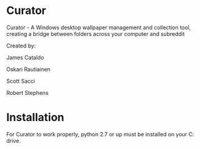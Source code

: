 Curator
=======

Curator - A Windows desktop wallpaper management and collection tool, creating a bridge between folders across your computer and subreddit


Created by:

James Cataldo

Oskari Rautiainen

Scott Sacci

Robert Stephens


Installation
============
For Curator to work properly, python 2.7 or up must be installed on your C: drive.


